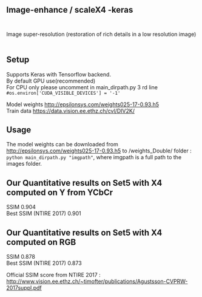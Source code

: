 ##  Image-enhance / scaleX4 -keras<br><br>
Image super-resolution (restoration of rich details in a low resolution image) <br><br>

##  Setup

Supports Keras with  Tensorflow backend.<br> 
By default GPU use(recommended) <br>
For CPU only please uncomment in main_dirpath.py 3 rd line <br> ` #os.environ['CUDA_VISIBLE_DEVICES'] = '-1' `

Model weights http://epsilonsys.com/weights025-17-0.93.h5<br>
Train data https://data.vision.ee.ethz.ch/cvl/DIV2K/

## Usage
The model weights can be downloaded from http://epsilonsys.com/weights025-17-0.93.h5 to /weights_Double/ folder :<br>
`python main_dirpath.py "imgpath"`, where imgpath is a full path to the images folder.



##  Our Quantitative results on Set5 with X4 computed on Y from YCbCr
SSIM  0.904<br>
Best SSIM (NTIRE 2017) 0.901<br>

##  Our Quantitative results on Set5 with X4 computed on RGB
SSIM  0.878<br>
Best SSIM (NTIRE 2017) 0.873<br>

Official SSIM score from  NTIRE 2017 :<br>
http://www.vision.ee.ethz.ch/~timofter/publications/Agustsson-CVPRW-2017suppl.pdf



